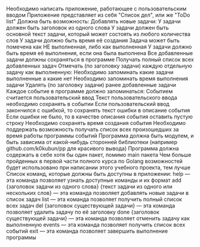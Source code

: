Необходимо написать приложение, работающее с пользовательским вводом
Приложение представляет из себя "Список дел", или же "ToDo list"
Должна быть возможность:
Добавлять новые задачи:
У задачи должен быть заголовок из одного слова
У задачи должен быть основной текст задачи, который может состоять из любого количества слов
У задачи должно быть время её создания
Задача может быть помечена как НЕ выполненная, либо как выполненная
У задачи должно быть время её выполнения, если она была выполнена
Все добавленные задачи должны сохраняться в программе
Получать полный список всех добавленных задач
Отмечать (по заголовку задачи) каждую отдельную задачу как выполненную:
Необходимо запоминать какие задачи выполненные а какие нет
Необходимо запоминать время выполнения задачи
Удалять (по заголовку задачи) ранее добавленные задачи
Каждое событие в программе должно запоминаться:
Событием считается пользовательский ввод
Текст пользовательского ввода необходимо сохранять в событии
Если пользовательский ввод закончился с ошибкой, то сохранять текст ошибки в описание события
Если ошибки не было, то в качестве описания события оставить пустую строку
Необходимо сохранять время создания события
Необходимо поддержать возможность получать список всех произошедших за время работы программы событий
Программа должна быть модулем, и быть зависима от какой-нибудь сторонней библиотеки (например github.com/k0kubun/pp для красивого вывода)
Программа должна содержать в себе хотя бы один пакет, помимо main пакета
Чем больше пройденных в первой части полного курса по Golang возможностей будет использовано при написании этого учебного проекта, тем лучше
Список команд, которые должны быть доступны в приложении:
help — эта команда позволяет узнать доступные команды и их формат
add {заголовок задачи из одного слова} {текст задачи из одного или нескольких слов} — эта команда позволяет добавлять новые задачи в список задач
list — эта команда позволяет получить полный список всех задач
del {заголовок существующей задачи} — эта команда позволяет удалить задачу по её заголовку
done {заголовок существующей задачи} — эта команда позволяет отменить задачу как выполненную
events — эта команда позволяет получить список всех событий
exit — эта команда позволяет завершить выполнение программы